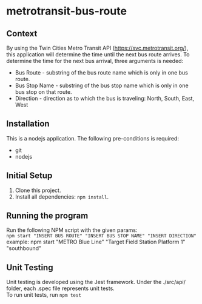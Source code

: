 # metrotransit-bus-route

## Context

By using the Twin Cities Metro Transit API (https://svc.metrotransit.org/), this application will determine the time until the next bus route arrives. To determine the time for the next bus arrival, three arguments is needed:
- Bus Route - substring of the bus route name which is only in one bus route.
- Bus Stop Name - substring of the bus stop name which is only in one bus stop on that route.
- Direction - direction as to which the bus is traveling: North, South, East, West

## Installation

This is a nodejs application.  The following pre-conditions is required:
- git
- nodejs

## Initial Setup

1) Clone this project.
1) Install all dependencies: `npm install`.

## Running the program
Run the following NPM script with the given params:  
`npm start "INSERT BUS ROUTE" "INSERT BUS STOP NAME" "INSERT DIRECTION"`  
example: npm start "METRO Blue Line" "Target Field Station Platform 1" "southbound"

## Unit Testing
Unit testing is developed using the Jest framework.  Under the ./src/api/ folder, each .spec file represents unit tests.  
To run unit tests, run `npm test`
